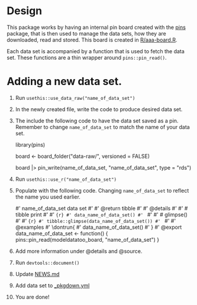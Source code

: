 # Design

This package works by having an internal pin board created with the [pins](https://pins.rstudio.com/) package, that is then used to manage the data sets, how they are downloaded, read and stored. This board is created in [R/aaa-board.R](R/aaa-board.R).

Each data set is accompanied by a function that is used to fetch the data set. These functions are a thin wrapper around `pins::pin_read()`.

# Adding a new data set.

1. Run `usethis::use_data_raw("name_of_data_set")`
2. In the newly created file, write the code to produce desired data set.
3. The include the following code to have the data set saved as a pin. Remember to change `name_of_data_set` to match the name of your data set.

    library(pins)

    board <- board_folder("data-raw/", versioned = FALSE)
    
    board |>
      pin_write(name_of_data_set, "name_of_data_set", type = "rds")
4. Run `usethis::use_r("name_of_data_set")`
5. Populate with the following code. Changing `name_of_data_set` to reflect the name you used earlier.

    #' name_of_data_set data set
    #'
    #' @return tibble
    #'
    #' @details
    #'
    #' # tibble print
    #'
    #' ```{r}
    #' data_name_of_data_set()
    #' ```
    #'
    #' # glimpse()
    #'
    #' ```{r}
    #' tibble::glimpse(data_name_of_data_set())
    #' ```
    #'
    #' @examples
    #' \dontrun{
    #' data_name_of_data_set()
    #' }
    #' @export
    data_name_of_data_set <- function() {
      pins::pin_read(modeldatatoo_board, "name_of_data_set")
    }
6. Add more information under @details and @source.
7. Run `devtools::document()`
8. Update [NEWS.md](NEWS.md)
9. Add data set to [_pkgdown.yml](_pkgdown.yml)
10. You are done!
